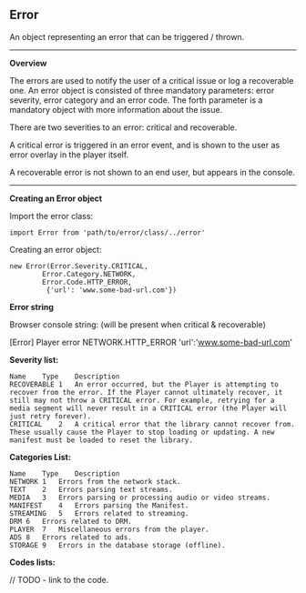 ## Error

An object representing an error that can be triggered / thrown.

----------

**Overview**

The errors are used to notify the user of a critical issue or log a recoverable one. An error object is consisted of three mandatory parameters: error severity, error category and an error code. The forth parameter is a mandatory object with more information about the issue.

There are two severities to an error:
critical and recoverable.

A critical error is triggered in an error event, and is shown to the user as error overlay in the player itself.

A recoverable error is not shown to an end user, but appears in the console.

---------
**Creating an Error object**

 Import the error class:


    import Error from 'path/to/error/class/../error'

Creating an error object:

    new Error(Error.Severity.CRITICAL,
		    Error.Category.NETWORK,
		    Error.Code.HTTP_ERROR,
		     {'url': 'www.some-bad-url.com'})

**Error string**

Browser console string: (will be present when critical & recoverable)

[Error] Player error NETWORK.HTTP_ERROR 'url':'www.some-bad-url.com'

**Severity list:**

    Name	Type	Description
    RECOVERABLE	1	An error occurred, but the Player is attempting to recover from the error. If the Player cannot ultimately recover, it still may not throw a CRITICAL error. For example, retrying for a media segment will never result in a CRITICAL error (the Player will just retry forever).
    CRITICAL	2	A critical error that the library cannot recover from. These usually cause the Player to stop loading or updating. A new manifest must be loaded to reset the library.

**Categories List:**


    Name	Type	Description
    NETWORK	1	Errors from the network stack.
    TEXT	2	Errors parsing text streams.
    MEDIA	3	Errors parsing or processing audio or video streams.
    MANIFEST	4	Errors parsing the Manifest.
    STREAMING	5	Errors related to streaming.
    DRM	6	Errors related to DRM.
    PLAYER	7	Miscellaneous errors from the player.
    ADS	8	Errors related to ads.
    STORAGE	9	Errors in the database storage (offline).


**Codes lists:**

  // TODO - link to the code.

